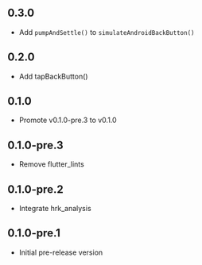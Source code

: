 ## 0.3.0

- Add `pumpAndSettle()` to `simulateAndroidBackButton()`

## 0.2.0

- Add tapBackButton()

## 0.1.0

- Promote v0.1.0-pre.3 to v0.1.0

## 0.1.0-pre.3

- Remove flutter_lints

## 0.1.0-pre.2

- Integrate hrk_analysis

## 0.1.0-pre.1

- Initial pre-release version
